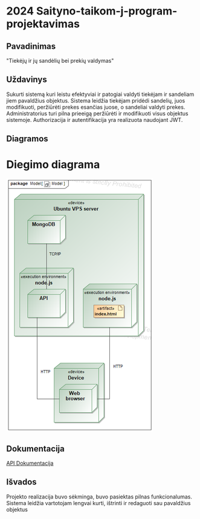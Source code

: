 # 2024 Saityno-taikom-j-program-projektavimas

## Pavadinimas

"Tiekėjų ir jų sandėlių bei prekių valdymas"

## Uždavinys

Sukurti sistemą kuri leistu efektyviai ir patogiai valdyti tiekėjam ir sandeliam jiem pavaldžius objektus. Sistema leidžia tiekėjam pridėdi sandelių, juos modifikuoti, peržiūrėti prekes esančias juose, o sandeliai valdyti prekes. Administratorius turi pilna prieeigą peržiūrėti ir modifikuoti visus objektus sistemoje. Authorizacija ir autentifikacija yra realizuota naudojant JWT.

## Diagramos

# Diegimo diagrama

![Diegimo diagrama](https://raw.githubusercontent.com/Efka147/Saityno-taikomuju-programu-projektavimas/refs/heads/main/images/deployment.png?token=GHSAT0AAAAAAC3OO2LR6X4THPGNN3V4Z7QWZ23SE5Q)

## Dokumentacija

[API Dokumentacija](https://github.com/Efka147/Saityno-taikomuju-programu-projektavimas/blob/main/API/openapi.yaml)

## Išvados

Projekto realizacija buvo sėkminga, buvo pasiektas pilnas funkcionalumas. Sistema leidžia vartotojam lengvai kurti, ištrinti ir redaguoti sau pavaldžius objektus
